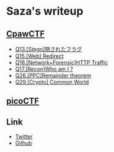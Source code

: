 # Saza's writeup

## [CpawCTF](https://ctf.cpaw.site)

- [Q13.\[Stego\]隠されたフラグ](cpaw/13.md)
- [Q15.\[Web\] Redirect](cpaw/15.md)
- [Q16.[Network+Forensic]HTTP Traffic](cpaw/16.md)
- [Q17.[Recon]Who am I ?](cpaw/17.md)
- [Q26.[PPC]Remainder theorem](cpaw/26.md)
- [Q29.[Crypto] Common World](cpaw/29.md)

## [picoCTF](https://picoctf.org)

## Link
- [Twitter](https://twitter.com/Saza_xxx)
- [Github](https://github.com/Saza-ku)
